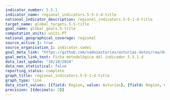 ```yaml
---
indicator_number: 5.5.1
indicator_name: regional_indicators.5-5-1-d-title
national_indicator_description: regional_indicators.5-5-1-d-title
target_name: global_targets.5-5-title
goal_name: global_goals.5-title
computation_units: units.PT
national_geographical_coverage: regional
source_active_1: true
source_organisation_1: indicator.sadei
goal_meta_link: "https://github.com/sadeiasturias/asturias-datos/raw/develop/descargas/metodologia/5.5.1.d.pdf"
goal_meta_link_text: Ficha metodológica del indicador 5.5.1.d
data_last_update: "16/10/2024"
data_non_statistical: false
reporting_status: complete
graph_title: regional_indicators.5-5-1-d-title
graph_type: line
data_start_values: [{field: Region, value: Asturias}, {field: Region, value: España}]
precision: [{decimals: 2}]
---
```

